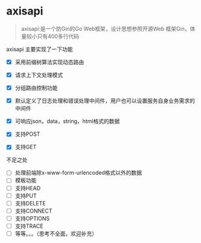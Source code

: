 # axisapi

>axisapi:是一个防Gin的Go Web框架，设计思想参照开源Web 框架Gin，体量较小只有400多行代码

axisapi 主要实现了一下功能

- [x] 采用前缀树算法实现动态路由
- [x] 请求上下文处理模式
- [x] 分组路由控制功能
- [x] 默认定义了日志处理和错误处理中间件，用户也可以设置服务自身业务需求的中间件
- [x] 可响应json，data，string，html格式的数据
- [x] 支持POST
- [x] 支持GET



不足之处

- [ ] 处理前端除x-www-form-urlencoded格式以外的数据
- [ ] 模板功能
- [ ] 支持HEAD
- [ ] 支持PUT
- [ ] 支持DELETE
- [ ] 支持CONNECT
- [ ] 支持OPTIONS
- [ ] 支持TRACE
- [ ] 等等。。。（思考不全面，欢迎补充）
